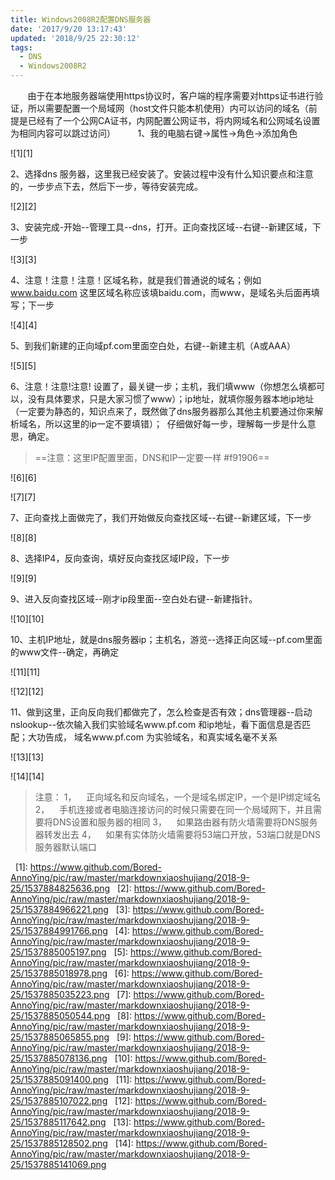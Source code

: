 ```yaml
---
title: Windows2008R2配置DNS服务器
date: '2017/9/20 13:17:43'
updated: '2018/9/25 22:30:12'
tags:
  - DNS
  - Windows2008R2
---
```

       由于在本地服务器端使用https协议时，客户端的程序需要对https证书进行验证，所以需要配置一个局域网（host文件只能本机使用）内可以访问的域名（前提是已经有了一个公网CA证书，内网配置公网证书，将内网域名和公网域名设置为相同内容可以跳过访问）
       
1、我的电脑右键->属性->角色->添加角色

![1][1]

<!-- more -->

2、选择dns 服务器，这里我已经安装了。安装过程中没有什么知识要点和注意的，一步步点下去，然后下一步，等待安装完成。

![2][2]

3、安装完成-开始--管理工具--dns，打开。正向查找区域--右键--新建区域，下一步

![3][3]

4、注意！注意！注意！区域名称，就是我们普通说的域名；例如 www.baidu.com 这里区域名称应该填baidu.com，而www，是域名头后面再填写；下一步

![4][4]

5、到我们新建的正向域pf.com里面空白处，右键--新建主机（A或AAA）

![5][5]

6、注意！注意!注意! 设置了，最关键一步；主机，我们填www（你想怎么填都可以，没有具体要求，只是大家习惯了www）；ip地址，就填你服务器本地ip地址（一定要为静态的，知识点来了，既然做了dns服务器那么其他主机要通过你来解析域名，所以这里的ip一定不要填错）；  仔细做好每一步，理解每一步是什么意思，确定。

>==注意：这里IP配置里面，DNS和IP一定要一样 #f91906==

![6][6]

![7][7]

7、正向查找上面做完了，我们开始做反向查找区域--右键--新建区域，下一步

![8][8]

8、选择IP4，反向查询，填好反向查找区域IP段，下一步

![9][9]

9、进入反向查找区域--刚才ip段里面--空白处右键--新建指针。

![10][10]

10、主机IP地址，就是dns服务器ip；主机名，游览--选择正向区域--pf.com里面的www文件--确定，再确定

![11][11]

![12][12]

11、做到这里，正向反向我们都做完了，怎么检查是否有效；dns管理器--启动 nslookup--依次输入我们实验域名www.pf.com 和ip地址，看下面信息是否匹配；大功告成， 域名www.pf.com 为实验域名，和真实域名毫不关系

![13][13]

![14][14]

>注意：
>1，    正向域名和反向域名，一个是域名绑定IP，一个是IP绑定域名
>2，    手机连接或者电脑连接访问的时候只需要在同一个局域网下，并且需要将DNS设置和服务器的相同
>3，    如果路由器有防火墙需要将DNS服务器转发出去
>4，    如果有实体防火墙需要将53端口开放，53端口就是DNS服务器默认端口



  [1]: https://www.github.com/Bored-AnnoYing/pic/raw/master/markdownxiaoshujiang/2018-9-25/1537884825636.png
  [2]: https://www.github.com/Bored-AnnoYing/pic/raw/master/markdownxiaoshujiang/2018-9-25/1537884966221.png
  [3]: https://www.github.com/Bored-AnnoYing/pic/raw/master/markdownxiaoshujiang/2018-9-25/1537884991766.png
  [4]: https://www.github.com/Bored-AnnoYing/pic/raw/master/markdownxiaoshujiang/2018-9-25/1537885005197.png
  [5]: https://www.github.com/Bored-AnnoYing/pic/raw/master/markdownxiaoshujiang/2018-9-25/1537885018978.png
  [6]: https://www.github.com/Bored-AnnoYing/pic/raw/master/markdownxiaoshujiang/2018-9-25/1537885035223.png
  [7]: https://www.github.com/Bored-AnnoYing/pic/raw/master/markdownxiaoshujiang/2018-9-25/1537885050544.png
  [8]: https://www.github.com/Bored-AnnoYing/pic/raw/master/markdownxiaoshujiang/2018-9-25/1537885065855.png
  [9]: https://www.github.com/Bored-AnnoYing/pic/raw/master/markdownxiaoshujiang/2018-9-25/1537885078136.png
  [10]: https://www.github.com/Bored-AnnoYing/pic/raw/master/markdownxiaoshujiang/2018-9-25/1537885091400.png
  [11]: https://www.github.com/Bored-AnnoYing/pic/raw/master/markdownxiaoshujiang/2018-9-25/1537885107022.png
  [12]: https://www.github.com/Bored-AnnoYing/pic/raw/master/markdownxiaoshujiang/2018-9-25/1537885117642.png
  [13]: https://www.github.com/Bored-AnnoYing/pic/raw/master/markdownxiaoshujiang/2018-9-25/1537885128502.png
  [14]: https://www.github.com/Bored-AnnoYing/pic/raw/master/markdownxiaoshujiang/2018-9-25/1537885141069.png